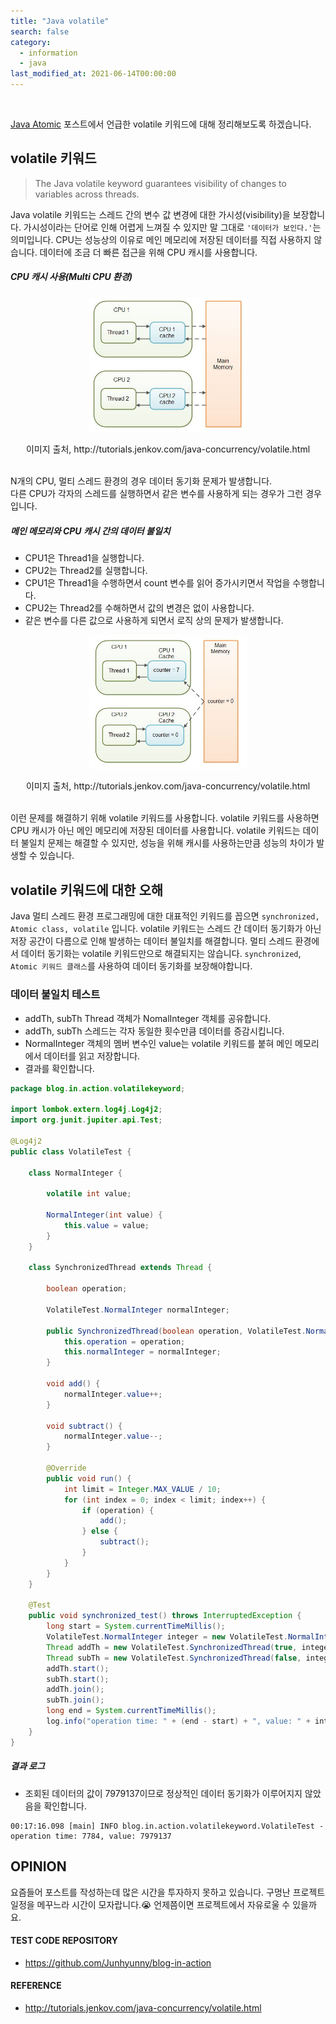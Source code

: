 ```yaml
---
title: "Java volatile"
search: false
category:
  - information
  - java
last_modified_at: 2021-06-14T00:00:00
---
```


<br>

[Java Atomic][java-atomic-link] 포스트에서 언급한 volatile 키워드에 대해 정리해보도록 하겠습니다. 

## volatile 키워드

> The Java volatile keyword guarantees visibility of changes to variables across threads. 

Java volatile 키워드는 스레드 간의 변수 값 변경에 대한 가시성(visibility)을 보장합니다. 
가시성이라는 단어로 인해 어렵게 느껴질 수 있지만 말 그대로 `'데이터가 보인다.'`는 의미입니다. 
CPU는 성능상의 이유로 메인 메모리에 저장된 데이터를 직접 사용하지 않습니다. 
데이터에 조금 더 빠른 접근을 위해 CPU 캐시를 사용합니다. 

##### CPU 캐시 사용(Multi CPU 환경)

<p align="center"><img src="/images/java-volatile-1.JPG" width="50%"></p>
<center>이미지 출처, http://tutorials.jenkov.com/java-concurrency/volatile.html</center><br>

N개의 CPU, 멀티 스레드 환경의 경우 데이터 동기화 문제가 발생합니다.  
다른 CPU가 각자의 스레드를 실행하면서 같은 변수를 사용하게 되는 경우가 그런 경우입니다. 

##### 메인 메모리와 CPU 캐시 간의 데이터 불일치
- CPU1은 Thread1을 실행합니다.
- CPU2는 Thread2를 실행합니다.
- CPU1은 Thread1을 수행하면서 count 변수를 읽어 증가시키면서 작업을 수행합니다.
- CPU2는 Thread2를 수해하면서 값의 변경은 없이 사용합니다.
- 같은 변수를 다른 값으로 사용하게 되면서 로직 상의 문제가 발생합니다.

<p align="center"><img src="/images/java-volatile-2.JPG" width="50%"></p>
<center>이미지 출처, http://tutorials.jenkov.com/java-concurrency/volatile.html</center><br>

이런 문제를 해결하기 위해 volatile 키워드를 사용합니다. 
volatile 키워드를 사용하면 CPU 캐시가 아닌 메인 메모리에 저장된 데이터를 사용합니다.
volatile 키워드는 데이터 불일치 문제는 해결할 수 있지만, 성능을 위해 캐시를 사용하는만큼 성능의 차이가 발생할 수 있습니다. 

## volatile 키워드에 대한 오해
Java 멀티 스레드 환경 프로그래밍에 대한 대표적인 키워드를 꼽으면 `synchronized, Atomic class, volatile` 입니다. 
volatile 키워드는 스레드 간 데이터 동기화가 아닌 저장 공간이 다름으로 인해 발생하는 데이터 불일치를 해결합니다. 
멀티 스레드 환경에서 데이터 동기화는 volatile 키워드만으로 해결되지는 않습니다. 
`synchronized`, `Atomic 키워드 클래스`를 사용하여 데이터 동기화를 보장해야합니다.  

### 데이터 불일치 테스트
- addTh, subTh Thread 객체가 NomalInteger 객체를 공유합니다.
- addTh, subTh 스레드는 각자 동일한 횟수만큼 데이터를 증감시킵니다.
- NormalInteger 객체의 멤버 변수인 value는 volatile 키워드를 붙혀 메인 메모리에서 데이터를 읽고 저장합니다.
- 결과를 확인합니다.

```java
package blog.in.action.volatilekeyword;

import lombok.extern.log4j.Log4j2;
import org.junit.jupiter.api.Test;

@Log4j2
public class VolatileTest {

    class NormalInteger {

        volatile int value;

        NormalInteger(int value) {
            this.value = value;
        }
    }

    class SynchronizedThread extends Thread {

        boolean operation;

        VolatileTest.NormalInteger normalInteger;

        public SynchronizedThread(boolean operation, VolatileTest.NormalInteger normalInteger) {
            this.operation = operation;
            this.normalInteger = normalInteger;
        }

        void add() {
            normalInteger.value++;
        }

        void subtract() {
            normalInteger.value--;
        }

        @Override
        public void run() {
            int limit = Integer.MAX_VALUE / 10;
            for (int index = 0; index < limit; index++) {
                if (operation) {
                    add();
                } else {
                    subtract();
                }
            }
        }
    }

    @Test
    public void synchronized_test() throws InterruptedException {
        long start = System.currentTimeMillis();
        VolatileTest.NormalInteger integer = new VolatileTest.NormalInteger(0);
        Thread addTh = new VolatileTest.SynchronizedThread(true, integer);
        Thread subTh = new VolatileTest.SynchronizedThread(false, integer);
        addTh.start();
        subTh.start();
        addTh.join();
        subTh.join();
        long end = System.currentTimeMillis();
        log.info("operation time: " + (end - start) + ", value: " + integer.value);
    }
}
```

##### 결과 로그
- 조회된 데이터의 값이 7979137이므로 정상적인 데이터 동기화가 이루어지지 않았음을 확인합니다.

```
00:17:16.098 [main] INFO blog.in.action.volatilekeyword.VolatileTest - operation time: 7784, value: 7979137
```

## OPINION
요즘들어 포스트를 작성하는데 많은 시간을 투자하지 못하고 있습니다. 
구멍난 프로젝트 일정을 메꾸느라 시간이 모자랍니다.😭 
언제쯤이면 프로젝트에서 자유로울 수 있을까요.

#### TEST CODE REPOSITORY
- <https://github.com/Junhyunny/blog-in-action>

#### REFERENCE
- <http://tutorials.jenkov.com/java-concurrency/volatile.html>

[java-atomic-link]: https://junhyunny.github.io/information/java/java-atomic/